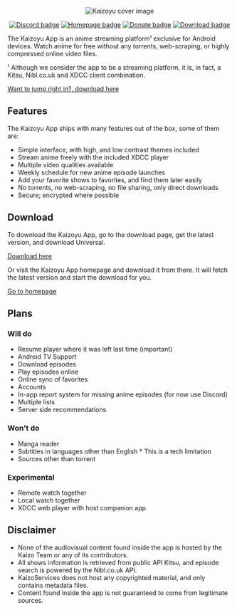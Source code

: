 <p align="center">
    <img src="https://i.ibb.co/x6k8Bbf/small-cover.png"  alt="Kaizoyu cover image"/>
</p>

<p align="center">
    <a href="https://discord.gg/4dHSrDryZw"><img src="https://img.shields.io/badge/discord-7289d9?style=for-the-badge&logoColor=white&logo=discord" alt="Discord badge"></a>
    <a href="https://kaizoyu.ovh"><img src="https://img.shields.io/badge/homepage-9240aa?style=for-the-badge&logoColor=white&logo=googlehome" alt="Homepage badge"></a>
    <a href="https://www.buymeacoffee.com/astarivi"><img src="https://img.shields.io/badge/donate-683f97?logo=buymeacoffee&logoColor=white&style=for-the-badge" alt="Donate badge"></a>
    <a href="https://github.com/astarivi/KaizoDelivery/releases"><img src="https://img.shields.io/badge/download-363d80?logo=android&logoColor=white&style=for-the-badge" alt="Download badge"></a>
</p>

The Kaizoyu App is an anime streaming platform¹ exclusive for Android devices. Watch anime for free
without any torrents, web-scraping, or highly compressed online video files.

¹ Although we consider the app to be a streaming platform, it is, in fact, a Kitsu, Nibl.co.uk and XDCC client
combination.

[Want to jump right in?, download here](https://github.com/astarivi/KaizoDelivery/releases)

## Features

The Kaizoyu App ships with many features out of the box, some of them are:

- Simple interface, with high, and low contrast themes included
- Stream anime freely with the included XDCC player
- Multiple video qualities available
- Weekly schedule for new anime episode launches
- Add your favorite shows to favorites, and find them later easily
- No torrents, no web-scraping, no file sharing, only direct downloads
- Secure; encrypted where possible

## Download

To download the Kaizoyu App, go to the download page, get the latest version, and download Universal.

[Download here](https://github.com/astarivi/KaizoDelivery/releases)

Or visit the Kaizoyu App homepage and download it from there. It will fetch the latest version and
start the download for you.

[Go to homepage](https://kaizoyu.ovh)

## Plans

### Will do

- Resume player where it was left last time (important)
- Android TV Support
- Download episodes
- Play episodes online
- Online sync of favorites
- Accounts
- In-app report system for missing anime episodes (for now use Discord)
- Multiple lists
- Server side recommendations

### Won't do

- Manga reader
- Subtitles in languages other than English * This is a tech limitation
- Sources other than torrent

### Experimental

- Remote watch together
- Local watch together
- XDCC web player with host companion app

## Disclaimer

- None of the audiovisual content found inside the app is hosted by the Kaizo Team or any of its contributors.
- All shows information is retrieved from public API Kitsu, and episode search is powered by the Nibl.co.uk API.
- KaizoServices does not host any copyrighted material, and only contains metadata files. 
- Content found inside the app is not guaranteed to come from legitimate sources.